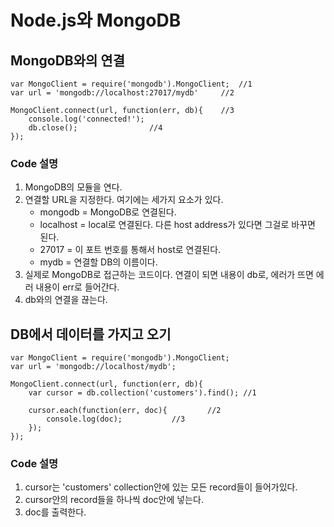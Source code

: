 Node.js와 MongoDB
==================

MongoDB와의 연결
----------------
~~~
var MongoClient = require('mongodb').MongoClient;  //1
var url = 'mongodb://localhost:27017/mydb'	   //2

MongoClient.connect(url, function(err, db){	   //3
	console.log('connected!');		   
	db.close();				   //4
});
~~~
### Code 설명 ###
1. MongoDB의 모듈을 연다.
2. 연결할 URL을 지정한다. 여기에는 세가지 요소가 있다.
	* mongodb = MongoDB로 연결된다.
	* localhost = local로 연결된다. 다른 host address가 있다면 그걸로 바꾸면 된다.
	* 27017 = 이 포트 번호를 통해서 host로 연결된다.
	* mydb = 연결할 DB의 이름이다.
3. 실제로 MongoDB로 접근하는 코드이다. 연결이 되면 내용이 db로, 에러가 뜨면 에러 내용이 err로 들어간다. 
4. db와의 연결을 끊는다.

DB에서 데이터를 가지고 오기
----------------------------
~~~
var MongoClient = require('mongodb').MongoClient;
var url = 'mongodb://localhost/mydb';

MongoClient.connect(url, function(err, db){
	var cursor = db.collection('customers').find();	//1

	cursor.each(function(err, doc){			//2
		console.log(doc);			//3
	});
});
~~~
### Code 설명 ###
1. cursor는 'customers' collection안에 있는 모든 record들이 들어가있다.
2. cursor안의 record들을 하나씩 doc안에 넣는다.
3. doc를 출력한다.


